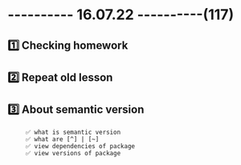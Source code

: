 # ---------- 16.07.22 ----------(117)

## 1️⃣ Checking homework

## 2️⃣ Repeat old lesson

## 3️⃣ About semantic version

         ✅ what is semantic version
         ✅ what are [^] | [~]
         ✅ view dependencies of package
         ✅ view versions of package
